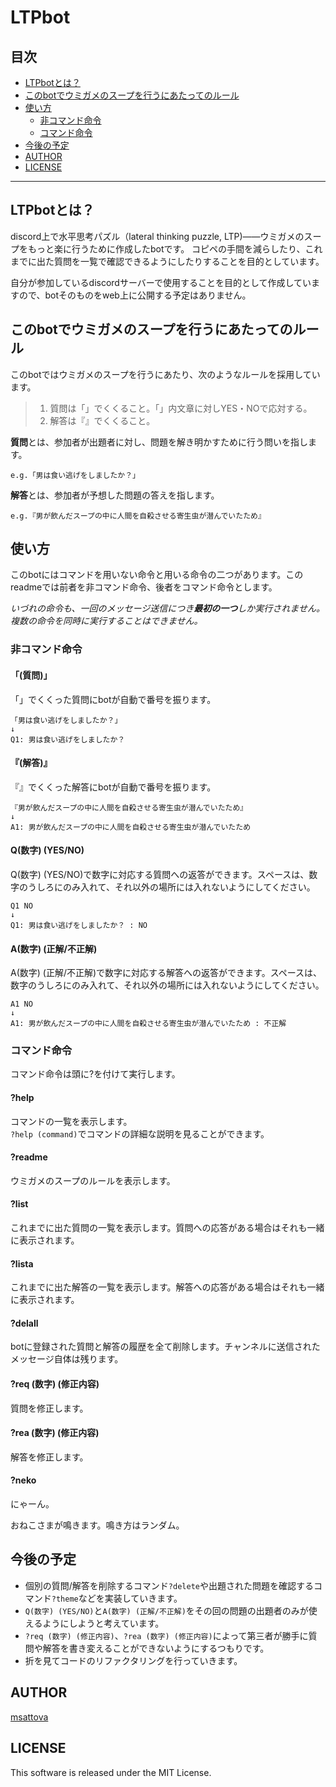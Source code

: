 # LTPbot

## 目次

+ [LTPbotとは？](#LTPbotとは？)
+ [このbotでウミガメのスープを行うにあたってのルール](#このbotでウミガメのスープを行うにあたってのルール)
+ [使い方](#使い方)
  - [非コマンド命令](#非コマンド命令)
  - [コマンド命令](#コマンド命令)
+ [今後の予定](#今後の予定)
+ [AUTHOR](#AUTHOR)
+ [LICENSE](#LICENSE)
___

## LTPbotとは？

discord上で水平思考パズル（lateral thinking puzzle, LTP)――ウミガメのスープをもっと楽に行うために作成したbotです。
コピペの手間を減らしたり、これまでに出た質問を一覧で確認できるようにしたりすることを目的としています。

自分が参加しているdiscordサーバーで使用することを目的として作成していますので、botそのものをweb上に公開する予定はありません。

## このbotでウミガメのスープを行うにあたってのルール

このbotではウミガメのスープを行うにあたり、次のようなルールを採用しています。

> 1. 質問は「」でくくること。「」内文章に対しYES・NOで応対する。
> 2. 解答は『』でくくること。

**質問**とは、参加者が出題者に対し、問題を解き明かすために行う問いを指します。  
~~~
e.g.「男は食い逃げをしましたか？」
~~~
**解答**とは、参加者が予想した問題の答えを指します。
~~~
e.g.『男が飲んだスープの中に人間を自殺させる寄生虫が潜んでいたため』
~~~

## 使い方

このbotにはコマンドを用いない命令と用いる命令の二つがあります。このreadmeでは前者を非コマンド命令、後者をコマンド命令とします。

*いづれの命令も、一回のメッセージ送信につき**最初の一つ**しか実行されません。複数の命令を同時に実行することはできません。*

### 非コマンド命令

#### 「(質問)」

「」でくくった質問にbotが自動で番号を振ります。

~~~
「男は食い逃げをしましたか？」
↓
Q1: 男は食い逃げをしましたか？
~~~

#### 『(解答)』

『』でくくった解答にbotが自動で番号を振ります。

~~~
『男が飲んだスープの中に人間を自殺させる寄生虫が潜んでいたため』
↓
A1: 男が飲んだスープの中に人間を自殺させる寄生虫が潜んでいたため
~~~

#### Q(数字) (YES/NO)

Q(数字) (YES/NO)で数字に対応する質問への返答ができます。スペースは、数字のうしろにのみ入れて、それ以外の場所には入れないようにしてください。

~~~
Q1 NO
↓
Q1: 男は食い逃げをしましたか？ : NO
~~~

#### A(数字) (正解/不正解)

A(数字) (正解/不正解)で数字に対応する解答への返答ができます。スペースは、数字のうしろにのみ入れて、それ以外の場所には入れないようにしてください。

~~~
A1 NO
↓
A1: 男が飲んだスープの中に人間を自殺させる寄生虫が潜んでいたため : 不正解
~~~

### コマンド命令

コマンド命令は頭に?を付けて実行します。

#### ?help

コマンドの一覧を表示します。  
`?help (command)`でコマンドの詳細な説明を見ることができます。

#### ?readme

ウミガメのスープのルールを表示します。

#### ?list

これまでに出た質問の一覧を表示します。質問への応答がある場合はそれも一緒に表示されます。

#### ?lista

これまでに出た解答の一覧を表示します。解答への応答がある場合はそれも一緒に表示されます。

#### ?delall

botに登録された質問と解答の履歴を全て削除します。チャンネルに送信されたメッセージ自体は残ります。

#### ?req (数字) (修正内容)

質問を修正します。

#### ?rea (数字) (修正内容)

解答を修正します。

#### ?neko

にゃーん。

おねこさまが鳴きます。鳴き方はランダム。

## 今後の予定

+ 個別の質問/解答を削除するコマンド`?delete`や出題された問題を確認するコマンド`?theme`などを実装していきます。
+ `Q(数字) (YES/NO)`と`A(数字) (正解/不正解)`をその回の問題の出題者のみが使えるようにしようと考えています。
+ `?req (数字) (修正内容)`、`?rea (数字) (修正内容)`によって第三者が勝手に質問や解答を書き変えることができないようにするつもりです。
+ 折を見てコードのリファクタリングを行っていきます。

## AUTHOR

[msattova](https://github.com/msattova)

## LICENSE

This software is released under the MIT License.
